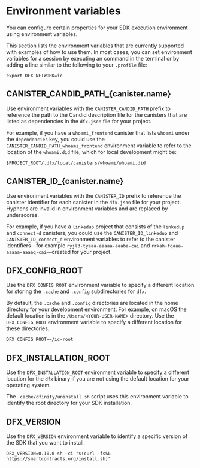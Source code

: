 # Environment variables

You can configure certain properties for your SDK execution environment using environment variables.

This section lists the environment variables that are currently supported with examples of how to use them. In most cases, you can set environment variables for a session by executing an command in the terminal or by adding a line similar to the following to your `.profile` file:

    export DFX_NETWORK=ic

## CANISTER_CANDID_PATH\_{canister.name}

Use environment variables with the `CANISTER_CANDID_PATH` prefix to reference the path to the Candid description file for the canisters that are listed as dependencies in the `dfx.json` file for your project.

For example, if you have a `whoami_frontend` canister that lists `whoami` under the `dependencies` key, you could use the `CANISTER_CANDID_PATH_whoami_frontend` environment variable to refer to the location of the `whoami.did` file, which for local development might be:

    $PROJECT_ROOT/.dfx/local/canisters/whoami/whoami.did

## CANISTER_ID\_{canister.name}

Use environment variables with the `CANISTER_ID` prefix to reference the canister identifier for each canister in the `dfx.json` file for your project.  Hyphens are invalid in environment variables and are replaced by underscores.

For example, if you have a `linkedup` project that consists of the `linkedup` and `connect-d` canisters, you could use the `CANISTER_ID_linkedup` and `CANISTER_ID_connect_d` environment variables to refer to the canister identifiers—for example `ryjl3-tyaaa-aaaaa-aaaba-cai` and `rrkah-fqaaa-aaaaa-aaaaq-cai`—created for your project.

## DFX_CONFIG_ROOT

Use the `DFX_CONFIG_ROOT` environment variable to specify a different location for storing the `.cache` and `.config` subdirectories for `dfx`.

By default, the `.cache` and `.config` directories are located in the home directory for your development environment. For example, on macOS the default location is in the `/Users/<YOUR-USER-NAME>` directory. Use the `DFX_CONFIG_ROOT` environment variable to specify a different location for these directories.

    DFX_CONFIG_ROOT=~/ic-root

## DFX_INSTALLATION_ROOT

Use the `DFX_INSTALLATION_ROOT` environment variable to specify a different location for the `dfx` binary if you are not using the default location for your operating system.

The `.cache/dfinity/uninstall.sh` script uses this environment variable to identify the root directory for your SDK installation.

## DFX_VERSION

Use the `DFX_VERSION` environment variable to identify a specific version of the SDK that you want to install.

    DFX_VERSION=0.10.0 sh -ci "$(curl -fsSL https://smartcontracts.org/install.sh)"
